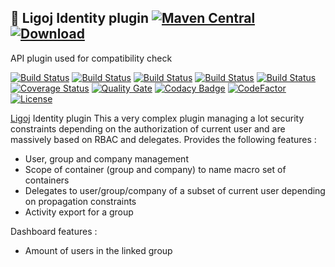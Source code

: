 ## :link: Ligoj Identity plugin [![Maven Central](https://maven-badges.herokuapp.com/maven-central/org.ligoj.plugin/plugin-id/badge.svg)](https://maven-badges.herokuapp.com/maven-central/org.ligoj.plugin/plugin-id) [![Download](https://api.bintray.com/packages/ligoj/maven-repo/plugin-id/images/download.svg) ](https://bintray.com/ligoj/maven-repo/plugin-id/_latestVersion)
API plugin used for compatibility check

[![Build Status](https://travis-ci.org/ligoj/plugin-id.svg?branch=master)](https://travis-ci.org/ligoj/plugin-id)
[![Build Status](https://circleci.com/gh/ligoj/plugin-id.svg?style=svg)](https://circleci.com/gh/ligoj/plugin-id)
[![Build Status](https://codeship.com/projects/59d0b6a0-ef12-0134-dc5d-06835e321a69/status?branch=master)](https://codeship.com/projects/208765)
[![Build Status](https://semaphoreci.com/api/v1/ligoj/plugin-id/branches/master/shields_badge.svg)](https://semaphoreci.com/ligoj/plugin-id)
[![Build Status](https://ci.appveyor.com/api/projects/status/5926fmf0p5qp9j16/branch/master?svg=true)](https://ci.appveyor.com/project/ligoj/plugin-id/branch/master)
[![Coverage Status](https://coveralls.io/repos/github/ligoj/plugin-id/badge.svg?branch=master)](https://coveralls.io/github/ligoj/plugin-id?branch=master)
[![Quality Gate](https://sonarcloud.io/api/badges/gate?key=org.ligoj.plugin:plugin-id)](https://sonarcloud.io/dashboard/index/org.ligoj.plugin:plugin-id)
[![Codacy Badge](https://api.codacy.com/project/badge/Grade/abf810c094e44c0691f71174c707d6ed)](https://www.codacy.com/app/ligoj/plugin-id?utm_source=github.com&amp;utm_medium=referral&amp;utm_content=ligoj/plugin-id&amp;utm_campaign=Badge_Grade)
[![CodeFactor](https://www.codefactor.io/repository/github/ligoj/plugin-id/badge)](https://www.codefactor.io/repository/github/ligoj/plugin-id)
[![License](http://img.shields.io/:license-mit-blue.svg)](http://gus.mit-license.org/)

[Ligoj](https://github.com/ligoj/ligoj) Identity plugin
This a very complex plugin managing a lot security constraints depending on the authorization of current user and are massively based on RBAC and delegates.
Provides the following features :
- User, group and company management
- Scope of container (group and company) to name macro set of containers
- Delegates to user/group/company of a subset of current user depending on propagation constraints
- Activity export for a group

Dashboard features :
- Amount of users in the linked group